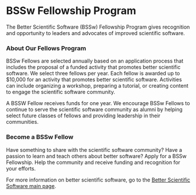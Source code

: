 # BSSw Fellowship Program

The Better Scientific Software (BSSw) Fellowship Program gives recognition and opportunity to leaders and advocates of improved scientific software.  

### About Our Fellows Program

BSSw Fellows are selected annually based on an application process that includes the proposal of a funded activity that promotes better scientific software.  We select three fellows per year.  Each fellow is awarded up to $10,000 for an activity that promotes better scientific software.  Activities can include organizing a workshop, preparing a tutorial, or creating content to engage the scientific software community.

A BSSW Fellow receives funds for one year.  We encourage BSSw Fellows to continue to serve the scientific software community as alumni by helping select future classes of fellows and providing leadership in their communities.

### Become a BSSw Fellow
Have something to share with the scientific software community?  Have a passion to learn and teach others about better software?  Apply for a BSSw Fellowship.  Help the community and receive funding and recognition for your efforts.  

For more information on better scientific software, go to the [Better Scientific Software main page](http://betterscientificsoftware.info).
